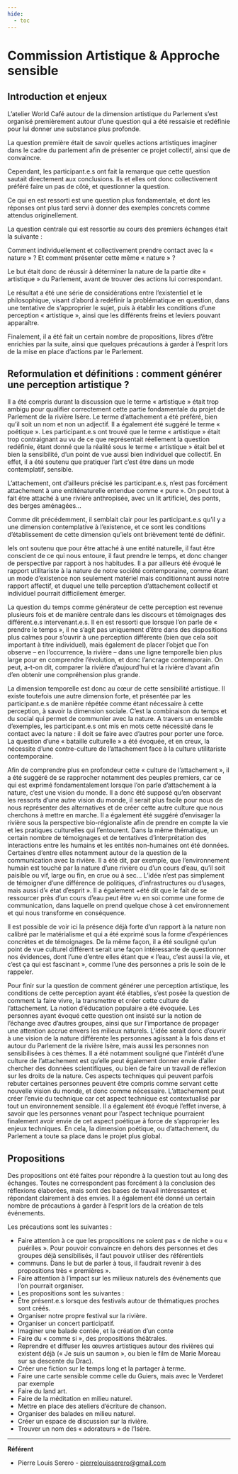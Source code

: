 ```yaml
---
hide:
  - toc
---
```


# Commission Artistique & Approche sensible

## Introduction et enjeux

L’atelier World Café autour de la dimension artistique du Parlement s’est organisé premièrement autour d’une question qui a été ressaisie et redéfinie pour lui donner une substance plus profonde.

La question première était de savoir quelles actions artistiques imaginer dans le cadre du parlement afin de présenter ce projet collectif, ainsi que de convaincre.

Cependant, les participant.e.s ont fait la remarque que cette question sautait directement aux conclusions. Ils et elles ont donc collectivement préféré faire un pas de côté, et questionner la question.

Ce qui en est ressorti est une question plus fondamentale, et dont les réponses ont plus tard servi à donner des exemples concrets comme attendus originellement.

La question centrale qui est ressortie au cours des premiers échanges était la suivante :

Comment individuellement et collectivement prendre contact avec la « nature » ? Et comment présenter cette même « nature » ?

Le but était donc de réussir à déterminer la nature de la partie dite « artistique » du Parlement, avant de trouver des actions lui correspondant.

Le résultat a été une série de considérations entre l’existentiel et le philosophique, visant d’abord à redéfinir la problématique en question, dans une tentative de s’approprier le sujet, puis à établir les conditions d’une perception « artistique », ainsi que les différents freins et leviers pouvant apparaître.

Finalement, il a été fait un certain nombre de propositions, libres d’être enrichies par la suite, ainsi que quelques précautions à garder à l’esprit lors de la mise en place d’actions par le Parlement.

## Reformulation et définitions : comment générer une perception artistique ?

Il a été compris durant la discussion que le terme « artistique » était trop ambigu pour qualifier correctement cette partie fondamentale du projet de Parlement de la rivière Isère. Le terme d’attachement a été préféré, bien qu’il soit un nom et non un adjectif. Il a également été suggéré le terme « poétique ». Les participant.e.s ont trouvé que le terme « artistique » était trop contraignant au vu de ce que représentait réellement la question redéfinie, étant donné que la réalité sous le terme « artistique » était bel et bien la sensibilité, d’un point de vue aussi bien individuel que collectif. En effet, il a été soutenu que pratiquer l’art c’est être dans un mode contemplatif, sensible.

L’attachement, ont d’ailleurs précisé les participant.e.s, n’est pas forcément attachement à une entiténaturelle entendue comme « pure ». On peut tout à fait être attaché à une rivière anthropisée, avec un lit artificiel, des ponts, des berges aménagées...

Comme dit précédemment, il semblait clair pour les participant.e.s qu’il y a une dimension contemplative à l’existence, et ce sont les conditions d’établissement de cette dimension qu’iels ont brièvement tenté de définir.

Iels ont soutenu que pour être attaché à une entité naturelle, il faut être conscient de ce qui nous entoure, il faut prendre le temps, et donc changer de perspective par rapport à nos habitudes. Il a par ailleurs été évoqué le rapport utilitariste à la nature de notre société contemporaine, comme étant un mode d’existence non seulement matériel mais conditionnant aussi notre rapport affectif, et duquel une telle perception d’attachement collectif et individuel pourrait difficilement émerger.

La question du temps comme générateur de cette perception est revenue plusieurs fois et de manière centrale dans les discours et témoignages des différent.e.s intervenant.e.s. Il en est ressorti que lorsque l’on parle de « prendre le temps », il ne s’agit pas uniquement d’être dans des dispositions plus calmes pour s’ouvrir à une perception différente (bien que cela soit important à titre individuel), mais également de placer l’objet que l’on observe – en l’occurrence, la rivière – dans une ligne temporelle bien plus large pour en comprendre l’évolution, et donc l’ancrage contemporain. On peut, a-t-on dit, comparer la rivière d’aujourd’hui et la rivière d’avant afin d’en obtenir une compréhension plus grande.

La dimension temporelle est donc au cœur de cette sensibilité artistique. Il existe toutefois une autre dimension forte, et présentée par les participant.e.s de manière répétée comme étant nécessaire à cette perception, à savoir la dimension sociale. C’est la combinaison du temps et du social qui permet de communier avec la nature. A travers un ensemble d’exemples, les participant.e.s ont mis en mots cette nécessité dans le contact avec la nature : il doit se faire avec d’autres pour porter une force. La question d’une « bataille culturelle » a été évoquée, et en creux, la nécessite d’une contre-culture de l’attachement face à la culture utilitariste contemporaine.

Afin de comprendre plus en profondeur cette « culture de l’attachement », il a été suggéré de se rapprocher notamment des peuples premiers, car ce qui est exprimé fondamentalement lorsque l’on parle d’attachement à la nature, c’est une vision du monde. Il a donc été supposé qu’en observant les ressorts d’une autre vision du monde, il serait plus facile pour nous de nous représenter des alternatives et de créer cette autre culture que nous cherchons à mettre en marche. Il a également été suggéré d’envisager la rivière sous la perspective bio-régionaliste afin de prendre en compte la vie et les pratiques culturelles qui l’entourent.
Dans la même thématique, un certain nombre de témoignages et de tentatives d’interprétation des interactions entre les humains et les entités non-humaines ont été données. Certaines d’entre elles notamment autour de la question de la communication avec la rivière.
Il a été dit, par exemple, que l’environnement humain est touché par la nature d’une rivière ou d’un cours d’eau, qu’il soit paisible ou vif, large ou fin, en crue ou à sec… L’idée n’est pas simplement de témoigner d’une différence de politiques, d’infrastructures ou d’usages, mais aussi d’« état d’esprit ». Il a également +été dit que le fait de se ressourcer près d’un cours d’eau peut être vu en soi comme une forme de communication, dans laquelle on prend quelque chose à cet environnement et qui nous transforme en conséquence.

Il est possible de voir ici la présence déjà forte d’un rapport à la nature non calibré par le matérialisme et qui a été exprimé sous la forme d’expériences concrètes et de témoignages. De la même façon, il a été souligné qu’un point de vue culturel différent serait une façon intéressante de questionner nos évidences, dont l’une d’entre elles étant que « l’eau, c’est aussi la vie, et c’est ça qui est fascinant », comme l’une des personnes a pris le soin de le rappeler.

Pour finir sur la question de comment générer une perception artistique, les conditions de cette perception ayant été établies, s’est posée la question de comment la faire vivre, la transmettre et créer cette culture de l’attachement. La notion d’éducation populaire a été évoquée. Les personnes ayant évoqué cette question ont insisté sur la notion de l’échange avec d’autres groupes, ainsi que sur l’importance de propager une attention accrue envers les milieux naturels. L’idée serait donc d’ouvrir à une vision de la nature différente les personnes agissant à la fois dans et autour du Parlement de la rivière Isère, mais aussi les personnes non sensibilisées à ces thèmes. Il a été notamment souligné que l’intérêt d’une culture de l’attachement est qu’elle peut également donner envie d’aller chercher des données scientifiques, ou bien de faire un travail de réflexion sur les droits de la nature. Ces aspects techniques qui peuvent parfois rebuter certaines personnes peuvent être compris comme servant cette nouvelle vision du monde, et donc comme nécessaire. L’attachement peut créer l’envie du technique car cet aspect technique est contextualisé par tout un environnement sensible. Il a également été évoqué l’effet inverse, à savoir que les personnes venant pour l’aspect technique pourraient finalement avoir envie de cet aspect poétique à force de s’approprier les enjeux techniques. En cela, la dimension poétique, ou d’attachement, du Parlement a toute sa place dans le projet plus global.

## Propositions

Des propositions ont été faites pour répondre à la question tout au long des échanges. Toutes ne correspondent pas forcément à la conclusion des réflexions élaborées, mais sont des bases de travail intéressantes et répondant clairement à des envies. Il a également été donné un certain nombre de précautions à garder à l’esprit lors de la création de tels événements.

Les précautions sont les suivantes :

* Faire attention à ce que les propositions ne soient pas « de niche » ou « puériles ». Pour pouvoir convaincre en dehors des personnes et des groupes déjà sensibilisés, il faut pouvoir utiliser des référentiels
* communs. Dans le but de parler à tous, il faudrait revenir à des propositions très « premières ».
* Faire attention à l’impact sur les milieux naturels des événements que l’on pourrait organiser.
* Les propositions sont les suivantes :
* Être présent.e.s lorsque des festivals autour de thématiques proches sont créés.
* Organiser notre propre festival sur la rivière.
* Organiser un concert participatif.
* Imaginer une balade contée, et la création d’un conte
* Faire du « comme si », des propositions théâtrales.
* Reprendre et diffuser les œuvres artistiques autour des rivières qui existent déjà (« Je suis un saumon », ou bien le film de Marie Moreau sur sa descente du Drac).
* Créer une fiction sur le temps long et la partager à terme.
* Faire une carte sensible comme celle du Guiers, mais avec le Verderet par exemple
* Faire du land art.
* Faire de la méditation en milieu naturel.
* Mettre en place des ateliers d’écriture de chanson.
* Organiser des balades en milieu naturel.
* Créer un espace de discussion sur la rivière.
* Trouver un nom des « adorateurs » de l’Isère.

---

**Référent**

* Pierre Louis Serero - pierrelouisserero@gmail.com
